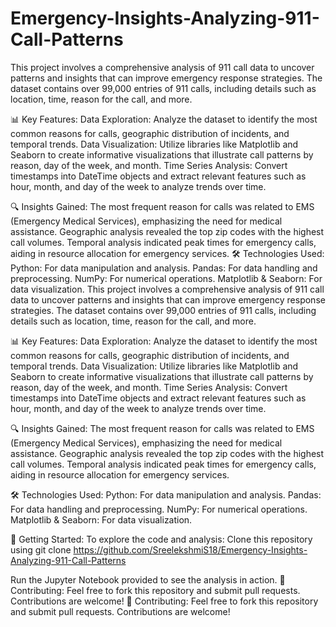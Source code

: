 # Emergency-Insights-Analyzing-911-Call-Patterns
This project involves a comprehensive analysis of 911 call data to uncover patterns and insights that can improve emergency response strategies. The dataset contains over 99,000 entries of 911 calls, including details such as location, time, reason for the call, and more.

📊 Key Features:
Data Exploration: Analyze the dataset to identify the most common reasons for calls, geographic distribution of incidents, and temporal trends.
Data Visualization: Utilize libraries like Matplotlib and Seaborn to create informative visualizations that illustrate call patterns by reason, day of the week, and month.
Time Series Analysis: Convert timestamps into DateTime objects and extract relevant features such as hour, month, and day of the week to analyze trends over time.

🔍 Insights Gained:
The most frequent reason for calls was related to EMS (Emergency Medical Services), emphasizing the need for medical assistance.
Geographic analysis revealed the top zip codes with the highest call volumes.
Temporal analysis indicated peak times for emergency calls, aiding in resource allocation for emergency services.
🛠️ Technologies Used:
Python: For data manipulation and analysis.
Pandas: For data handling and preprocessing.
NumPy: For numerical operations.
Matplotlib & Seaborn: For data visualization.
This project involves a comprehensive analysis of 911 call data to uncover patterns and insights that can improve emergency response strategies. The dataset contains over 99,000 entries of 911 calls, including details such as location, time, reason for the call, and more.

📊 Key Features:
Data Exploration: Analyze the dataset to identify the most common reasons for calls, geographic distribution of incidents, and temporal trends.
Data Visualization: Utilize libraries like Matplotlib and Seaborn to create informative visualizations that illustrate call patterns by reason, day of the week, and month.
Time Series Analysis: Convert timestamps into DateTime objects and extract relevant features such as hour, month, and day of the week to analyze trends over time.

🔍 Insights Gained:
The most frequent reason for calls was related to EMS (Emergency Medical Services), emphasizing the need for medical assistance.
Geographic analysis revealed the top zip codes with the highest call volumes.
Temporal analysis indicated peak times for emergency calls, aiding in resource allocation for emergency services.

🛠️ Technologies Used:
Python: For data manipulation and analysis.
Pandas: For data handling and preprocessing.
NumPy: For numerical operations.
Matplotlib & Seaborn: For data visualization.


📁 Getting Started:
To explore the code and analysis:
Clone this repository using git clone https://github.com/SreelekshmiS18/Emergency-Insights-Analyzing-911-Call-Patterns

Run the Jupyter Notebook provided to see the analysis in action.
🤝 Contributing:
Feel free to fork this repository and submit pull requests. Contributions are welcome! 
🤝 Contributing:
Feel free to fork this repository and submit pull requests. Contributions are welcome! 
